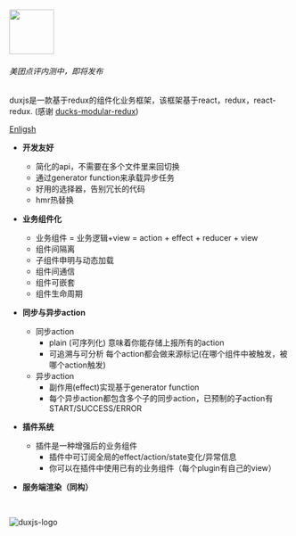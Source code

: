 #	<img src="https://p1.meituan.net/dpgroup/0bc47eab6e17ac64a88539968e3ae8fc91606.png" height="80"/>

###### _美团点评内测中，即将发布_

duxjs是一款基于redux的组件化业务框架，该框架基于react，redux，react-redux. (感谢 [ducks-modular-redux](https://github.com/erikras/ducks-modular-redux))

[Enligsh](https://github.com/duxjs/duxjs/blob/master/README.md)

* **开发友好**

  * 简化的api，不需要在多个文件里来回切换
  * 通过generator function来承载异步任务
  * 好用的选择器，告别冗长的代码
  * hmr热替换

* **业务组件化**

  * 业务组件 = 业务逻辑+view = action + effect + reducer + view
  * 组件间隔离
  * 子组件申明与动态加载
  * 组件间通信
  * 组件可嵌套
  * 组件生命周期

* **同步与异步action**

  * 同步action
    * plain (可序列化) 意味着你能存储上报所有的action
    * 可追溯与可分析 每个action都会做来源标记(在哪个组件中被触发，被哪个action触发)
  * 异步action
    * 副作用(effect)实现基于generator function
    * 每个异步action都包含多个子的同步action，已预制的子action有START/SUCCESS/ERROR

* **插件系统**

  * 插件是一种增强后的业务组件
    * 插件中可订阅全局的effect/action/state变化/异常信息
    * 你可以在插件中使用已有的业务组件（每个plugin有自己的view）

* **服务端渲染（同构）**

  ​



![duxjs-logo](https://p0.meituan.net/dpgroup/14ae1d9491966089bdaedf4350aceab7126690.png)

